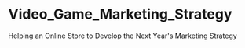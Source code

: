 # Video_Game_Marketing_Strategy
 Helping an Online Store to Develop the Next Year's Marketing Strategy
